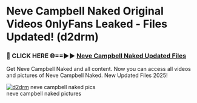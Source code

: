 # Neve Campbell Naked Original Videos 0nlyFans Leaked - Files Updated! (d2drm)

<h3>🔴 CLICK HERE 🌐==►► <a href="https://tinyurl.com/yckcrads" rel="nofollow">Neve Campbell Naked Updated Files</a></h3>

Get Neve Campbell Naked and all content. Now you can access all videos and pictures of Neve Campbell Naked. New Updated Files 2025!

[![d2drm](https://i.imgur.com/hpKpOFt.gif)](https://tinyurl.com/yckcrads)
neve campbell naked pics<br>
neve campbell naked pictures